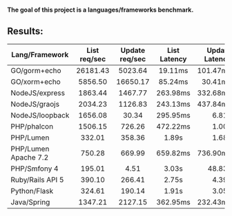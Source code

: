 #### The goal of this project is a languages/frameworks benchmark.

## Results:

| Lang/Framework       | List req/sec  | Update req/sec | List Latency | Update Latency |
| -------------------- |:-------------:|:--------------:|:------------:| --------------:|
| GO/gorm+echo         | 26181.43 |5023.64|19.11ms|101.47ms|
| GO/xorm+echo         | 5856.50|16650.17|85.24ms|30.41ms| 
| NodeJS/express       | 1863.44 |1467.77| 263.98ms |332.68ms| 
| NodeJS/graojs        | 2034.23 |1126.83|243.13ms|437.84ms| 
| NodeJS/loopback      |1656.08|30.34|295.95ms|6.81s| 
| PHP/phalcon          |1506.15|726.26|472.22ms|1.00s| 
| PHP/Lumen            | 332.01 |358.36| 1.89s |1.68s| 
| PHP/Lumen Apache 7.2 | 750.28 |669.99| 659.82ms |736.90ms| 
| PHP/Smfony 4         | 195.01|4.51| 3.03s |48.83s| 
| Ruby/Rails API 5     |390.10|266.41|2.75s|4.39s| 
| Python/Flask         | 324.61 |190.14|1.91s|3.05s| 
| Java/Spring          |1347.21|2127.15|362.95ms|232.43ms| 
